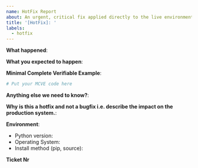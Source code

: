 ```yaml
---
name: HotFix Report
about: An urgent, critical fix applied directly to the live environment, often bypassing regular development cycles.
title: '[HotFix]: '
labels:
  - hotfix
---
```


**What happened**:

**What you expected to happen**:

**Minimal Complete Verifiable Example**:

<!-- See http://matthewrocklin.com/blog/work/2018/02/28/minimal-bug-reports or https://stackoverflow.com/help/mcve for an example -->

```python
# Put your MCVE code here
```

**Anything else we need to know?**:

**Why is this a hotfix and not a bugfix i.e. describe the impact on the production system.**:

**Environment**:

- Python version:
- Operating System:
- Install method (pip, source):

**Ticket Nr**

<!--Will be provided by owner -->
